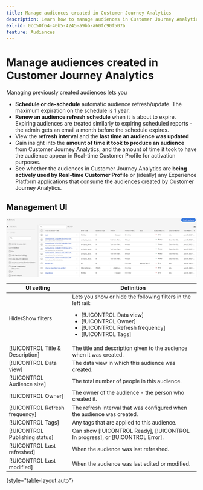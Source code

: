 ```yaml
---
title: Manage audiences created in Customer Journey Analytics
description: Learn how to manage audiences in Customer Journey Analytics
exl-id: 0cc50f64-40b5-4245-a9bb-a60fc90f507a
feature: Audiences
---
```

# Manage audiences created in Customer Journey Analytics

Managing previously created audiences lets you

* **Schedule or de-schedule** automatic audience refresh/update. The maximum expiration on the schedule is 1 year. 
* **Renew an audience refresh schedule** when it is about to expire. Expiring audiences are treated similarly to expiring scheduled reports - the admin gets an email a month before the schedule expires.
* View the **refresh interval** and the **last time an audience was updated**
* Gain insight into the **amount of time it took to produce an audience** from Customer Journey Analytics, and the amount of time it took to have the audience appear in Real-time Customer Profile for activation purposes.
* See whether the audiences in Customer Journey Analytics are **being actively used by Real-time Customer Profile** or (ideally) any Experience Platform applications that consume the audiences created by Customer Journey Analytics.

## Management UI

![](assets/manage.png)

| UI setting | Definition |
| --- | --- |
| Hide/Show filters | Lets you show or hide the following filters in the left rail: <ul><li>[!UICONTROL Data view]</li><li>[!UICONTROL Owner]</li><li>[!UICONTROL Refresh frequency]</li><li>[!UICONTROL Tags]</li></ul> |
| [!UICONTROL Title & Description] | The title and description given to the audience when it was created. |
| [!UICONTROL Data view] | The data view in which this audience was created. |
| [!UICONTROL Audience size] | The total number of people in this audience. |
| [!UICONTROL Owner] | The owner of the audience - the person who created it. |
| [!UICONTROL Refresh frequency] | The refresh interval that was configured when the audience was created. |
| [!UICONTROL Tags] | Any tags that are applied to this audience. |
| [!UICONTROL Publishing status] | Can show [!UICONTROL Ready], [!UICONTROL In progress], or [!UICONTROL Error]. |
| [!UICONTROL  Last refreshed] | When the audience was last refreshed.  |
| [!UICONTROL Last modified] | When the audience was last edited or modified. |

{style="table-layout:auto"}
